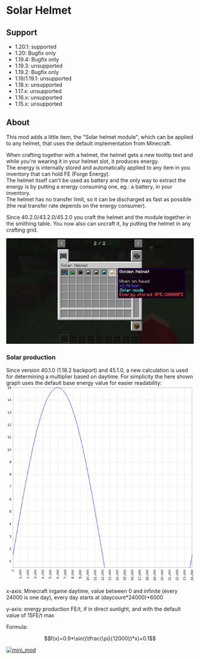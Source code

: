 # Solar Helmet

## Support

- 1.20.1: supported
- 1.20: Bugfix only
- 1.19.4: Bugfix only
- 1.19.3: unsupported
- 1.19.2: Bugfix only
- 1.19/1.19.1: unsupported
- 1.18.x: unsupported
- 1.17.x: unsupported
- 1.16.x: unsupported
- 1.15.x: unsupported

## About

This mod adds a little item, the "Solar helmet module", which can be applied to any helmet, that uses the default implementation from Minecraft.

When crafting together with a helmet, the helmet gets a new tooltip text and while you're wearing it in your helmet slot, it produces energy.  
The energy is internally stored and automatically applied to any item in you inventory that can hold FE (Forge Energy).  
The helmet itself can't be used as battery and the only way to extract the energy is by putting a energy consuming one, eg.: a battery, in your inventory.  
The helmet has no transfer limit, so it can be discharged as fast as possible (the real transfer rate depends on the energy consumer).

Since 40.2.0/43.2.0/45.2.0 you craft the helmet and the module together in the smithing table. You now also can uncraft it, by putting the helmet in any crafting grid.

![creative_tab](https://raw.githubusercontent.com/canitzp/SolarHelmet/master/readme/creative_tab.png)

### Solar production
Since version 40.1.0 (1.18.2 backport) and 45.1.0, a new calculation is used for determining a multiplier based on daytime.
For simplicity the here shown graph uses the default base energy value for easier readability:
![solar_production_plot](https://raw.githubusercontent.com/canitzp/SolarHelmet/master/readme/solar_production_plot.png)

x-axis: Minecraft ingame daytime, value between 0 and infinite (every 24000 is one day), every day starts at (daycount*24000)+6000

y-axis: energy production FE/t, if in direct sunlight, and with the default value of 15FE/t max

Formula:
```math
f(x)=0.9*\sin((\tfrac{\pi}{12000})*x)+0.1
```

[![mini_mod](https://canitzp.de/minimod_logo.png)](https://canitzp.de/minimod.html)